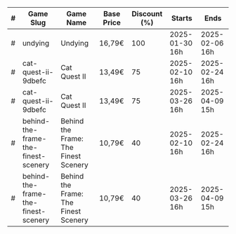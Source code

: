 |#|Game Slug|Game Name|Base Price|Discount (%)|Starts|Ends|
|---|---|---|---|---|---|---|
|#|undying|Undying|16,79€|100|2025-01-30 16h|2025-02-06 16h|
|#|cat-quest-ii-9dbefc|Cat Quest II|13,49€|75|2025-02-10 16h|2025-02-24 16h|
|#|cat-quest-ii-9dbefc|Cat Quest II|13,49€|75|2025-03-26 16h|2025-04-09 15h|
|#|behind-the-frame-the-finest-scenery|Behind the Frame: The Finest Scenery|10,79€|40|2025-02-10 16h|2025-02-24 16h|
|#|behind-the-frame-the-finest-scenery|Behind the Frame: The Finest Scenery|10,79€|40|2025-03-26 16h|2025-04-09 15h|
